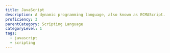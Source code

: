 ```yaml
---
title: JavaScript
description: A dynamic programming language, also known as ECMAScript.
proficiency: 3
parentCategory: Scripting Language
categoryLevel: 1
tags:
  - javascript
  - scripting
---
```

